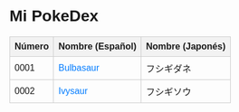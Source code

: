 <!DOCTYPE html>
<html lang="es">
<head>
    <meta charset="UTF-8">
    <meta name="viewport" content="width=device-width, initial-scale=1.0">
    <title>Mi PokeDex</title>
    <style>
        body {
            font-family: Arial, sans-serif;
            padding: 20px;
        }
        table {
            width: 100%;
            border-collapse: collapse;
            margin-top: 20px;
        }
        th, td {
            border: 1px solid #ccc;
            padding: 8px;
            text-align: left;
        }
        th {
            background-color: #f2f2f2;
        }
        a {
            text-decoration: none;
            color: #007bff;
        }
        a:hover {
            text-decoration: underline;
        }
    </style>
</head>
<body>
    <h1>Mi PokeDex</h1>
    <table>
        <tr>
            <th>Número</th>
            <th>Nombre (Español)</th>
            <th>Nombre (Japonés)</th>
        </tr>
        <tr>
            <td>0001</td>
            <td><a href="pokemon.html#bulbasaur">Bulbasaur</a></td>
            <td>フシギダネ</td>
        </tr>
        <tr>
            <td>0002</td>
            <td><a href="pokemon.html#ivysaur">Ivysaur</a></td>
            <td>フシギソウ</td>
        </tr>
